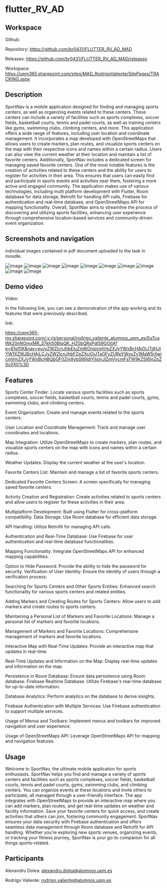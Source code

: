 # flutter_RV_AD

## Workspace

Github:

Repository: https://github.com/br0431/FLUTTER_RV_AD_MAD

Releases: https://github.com/br0431/FLUTTER_RV_AD_MAD/releases

Workspace: https://upm365.sharepoint.com/sites/MAD_RodrigoValiente/SitePages/TRACKING.aspx

## Description

SportNav is a mobile application designed for finding and managing sports centers,
as well as organizing events related to these centers. These centers can include a
variety of facilities such as sports complexes, soccer fields, basketball courts, tennis
and padel courts, as well as training centers like gyms, swimming clubs, climbing
centers, and more.
This application offers a wide range of features, including user location and
coordinate management. It incorporates a map developed with OpenStreetMaps that
allows users to create markers, plan routes, and visualize sports centers on the map
with their respective icons and names within a certain radius. Users can also view
the current weather at their location and maintain a list of favorite centers.
Additionally, SportNav includes a dedicated screen for managing saved favorite
centers. One of the most notable features is the creation of activities related to these
centers and the ability for users to register for activities in their area. This ensures
that users can easily find and participate in sports events and activities near them,
fostering a more active and engaged community.
The application makes use of various technologies, including multi platform
development with Flutter, Room database for data storage, Retrofit for handling API
calls, Firebase for authentication and real-time database, and OpenStreetMaps API
for mapping functionality.
Overall, SportNav aims to streamline the process of discovering and utilizing sports
facilities, enhancing user experience through comprehensive location-based services
and community-driven event organization.

## Screenshots and navigation

individual images contained in pdf document uploaded to the task in moodle.

![image](https://github.com/br0431/FLUTTER_RV_AD_MAD/assets/158819227/3044d918-90e0-4c4b-b6b2-3d040b18112c)
![image](https://github.com/br0431/FLUTTER_RV_AD_MAD/assets/158819227/b926be1c-16f9-464f-8b76-049b2c7fadbc)
![image](https://github.com/br0431/FLUTTER_RV_AD_MAD/assets/158819227/ac677a83-1cbe-454f-b1f8-796f3cc1d9b3)
![image](https://github.com/br0431/FLUTTER_RV_AD_MAD/assets/158819227/b544f5ae-6ec7-42cb-83e9-0c766fd447e0)
![image](https://github.com/br0431/FLUTTER_RV_AD_MAD/assets/158819227/301ff171-4a58-4b3f-8641-666a1badadd6)
![image](https://github.com/br0431/FLUTTER_RV_AD_MAD/assets/158819227/1d80b5e1-f371-4c78-b55a-5a4b579497a1)
![image](https://github.com/br0431/FLUTTER_RV_AD_MAD/assets/158819227/490353f2-5ce1-448d-a918-c025b1cae7b8)
![image](https://github.com/br0431/FLUTTER_RV_AD_MAD/assets/158819227/c472d18c-2bbb-4130-9011-2c5b75cf76e9)
![image](https://github.com/br0431/FLUTTER_RV_AD_MAD/assets/158819227/55e4c773-ff30-4bd5-8252-51185362c9db)
![image](https://github.com/br0431/FLUTTER_RV_AD_MAD/assets/158819227/7366472e-780f-4ca3-8724-6e154581a635)





## Demo video
Video:

In the following link, you can see a demonstration of the app working and its
features that were previously described.

link:

https://upm365-my.sharepoint.com/:v:/g/personal/rodrigo_valiente_alumnos_upm_es/EeTcaWk20nNGmxMR_37khS0BlqQK_HZ0bQRsPdt59GGtlA?e=61sf0K&nav=eyJyZWZlcnJhbEluZm8iOnsicmVmZXJyYWxBcHAiOiJTdHJlYW1XZWJBcHAiLCJyZWZlcnJhbFZpZXciOiJTaGFyZURpYWxvZy1MaW5rIiwicmVmZXJyYWxBcHBQbGF0Zm9ybSI6IldlYiIsInJlZmVycmFsTW9kZSI6InZpZXcifX0%3D

## Features

Sports Center Finder: Locate various sports facilities such as sports complexes,
soccer fields, basketball courts, tennis and padel courts, gyms, swimming clubs, and
climbing centers.

Event Organization: Create and manage events related to the sports centers.

User Location and Coordinate Management: Track and manage user coordinates
and locations.

Map Integration: Utilize OpenStreetMaps to create markers, plan routes, and
visualize sports centers on the map with icons and names within a certain radius.

Weather Updates: Display the current weather at the user's location.

Favorite Centers List: Maintain and manage a list of favorite sports centers.

Dedicated Favorite Centers Screen: A screen specifically for managing saved
favorite centers.

Activity Creation and Registration: Create activities related to sports centers and
allow users to register for these activities in their area.

Multiplatform Development: Built using Flutter for cross-platform compatibility.
Data Storage: Use Room database for efficient data storage.

API Handling: Utilize Retrofit for managing API calls.

Authentication and Real-Time Database: Use Firebase for user authentication and
real-time database functionalities.

Mapping Functionality: Integrate OpenStreetMaps API for enhanced mapping
capabilities.

Option to Hide Password: Provide the ability to hide the password for security.
Verification of User Identity: Ensure the identity of users through a verification
process.

Searching for Sports Centers and Other Sports Entities: Enhanced search
functionality for various sports centers and related entities.

Adding Markers and Creating Routes for Sports Centers: Allow users to add
markers and create routes to sports centers.

Maintaining a Personal List of Markers and Favorite Locations: Manage a
personal list of markers and favorite locations.

Management of Markers and Favorite Locations: Comprehensive management of
markers and favorite locations.

Interactive Map with Real-Time Updates: Provide an interactive map that updates
in real-time.

Real-Time Updates and Information on the Map: Display real-time updates and
information on the map.

Persistence in Room Database: Ensure data persistence using Room database.
Firebase Realtime Database: Utilize Firebase's real-time database for up-to-date
information.

Database Analytics: Perform analytics on the database to derive insights.

Firebase Authentication with Multiple Services: Use Firebase authentication to
support multiple services.

Usage of Menus and Toolbars: Implement menus and toolbars for improved
navigation and user experience.

Usage of OpenStreetMaps API: Leverage OpenStreetMaps API for mapping and
navigation features.

## Usage

Welcome to SportNav, the ultimate mobile application for sports enthusiasts.
SportNav helps you find and manage a variety of sports centers and facilities such
as sports complexes, soccer fields, basketball courts, tennis and padel courts, gyms,
swimming clubs, and climbing centers. You can organize events at these locations
and invite others to participate, all managed through a user-friendly interface. The
app integrates with OpenStreetMaps to provide an interactive map where you can
add markers, plan routes, and get real-time updates on weather and facility
information. Save your favorite centers for quick access, and create activities that
others can join, fostering community engagement. SportNav ensures your data
security with Firebase authentication and offers seamless data management through
Room database and Retrofit for API handling. Whether you’re exploring new sports
venues, organizing events, or tracking your fitness journey, SportNav is your go-to
companion for all things sports-related.


## Participants

Alexandru Dolea: alexandru.dolea@alumnos.upm.es 

Rodrigo Valiente: rodrigo.valiente@alumnos.upm.es 

